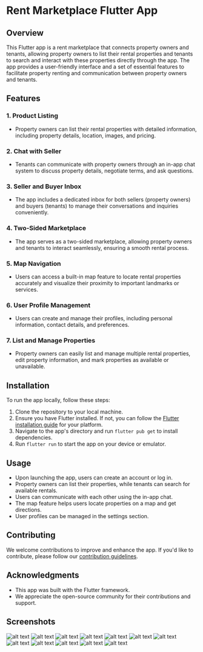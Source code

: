 # Rent Marketplace Flutter App

## Overview

This Flutter app is a rent marketplace that connects property owners and tenants, allowing property owners to list their rental properties and tenants to search and interact with these properties directly through the app. The app provides a user-friendly interface and a set of essential features to facilitate property renting and communication between property owners and tenants.

## Features

### 1. Product Listing

- Property owners can list their rental properties with detailed information, including property details, location, images, and pricing.

### 2. Chat with Seller

- Tenants can communicate with property owners through an in-app chat system to discuss property details, negotiate terms, and ask questions.

### 3. Seller and Buyer Inbox

- The app includes a dedicated inbox for both sellers (property owners) and buyers (tenants) to manage their conversations and inquiries conveniently.

### 4. Two-Sided Marketplace

- The app serves as a two-sided marketplace, allowing property owners and tenants to interact seamlessly, ensuring a smooth rental process.

### 5. Map Navigation

- Users can access a built-in map feature to locate rental properties accurately and visualize their proximity to important landmarks or services.

### 6. User Profile Management

- Users can create and manage their profiles, including personal information, contact details, and preferences.

### 7. List and Manage Properties

- Property owners can easily list and manage multiple rental properties, edit property information, and mark properties as available or unavailable.

## Installation

To run the app locally, follow these steps:

1. Clone the repository to your local machine.
2. Ensure you have Flutter installed. If not, you can follow the [Flutter installation guide](https://flutter.dev/docs/get-started/install) for your platform.
3. Navigate to the app's directory and run `flutter pub get` to install dependencies.
4. Run `flutter run` to start the app on your device or emulator.

## Usage

- Upon launching the app, users can create an account or log in.
- Property owners can list their properties, while tenants can search for available rentals.
- Users can communicate with each other using the in-app chat.
- The map feature helps users locate properties on a map and get directions.
- User profiles can be managed in the settings section.

## Contributing

We welcome contributions to improve and enhance the app. If you'd like to contribute, please follow our [contribution guidelines](CONTRIBUTING.md).

## Acknowledgments

- This app was built with the Flutter framework.
- We appreciate the open-source community for their contributions and support.

## Screenshots

![alt text](https://github.com/umarazizdev/Rent-Market-Place/blob/main/screenshot/1.jpg)
![alt text](https://github.com/umarazizdev/Rent-Market-Place/blob/main/images/2.jpg)
![alt text](https://github.com/umarazizdev/Rent-Market-Place/blob/main/images/3.jpg)
![alt text](https://github.com/umarazizdev/Rent-Market-Place/blob/main/images/4.jpg)
![alt text](https://github.com/umarazizdev/Rent-Market-Place/blob/main/images/5.jpg)
![alt text](https://github.com/umarazizdev/Rent-Market-Place/blob/main/images/6.jpg)
![alt text](https://github.com/umarazizdev/Rent-Market-Place/blob/main/images/7.jpg)
![alt text](https://github.com/umarazizdev/Rent-Market-Place/blob/main/images/8.jpg)
![alt text](https://github.com/umarazizdev/Rent-Market-Place/blob/main/images/9.jpg)
![alt text](https://github.com/umarazizdev/Rent-Market-Place/blob/main/images/10.jpg)
![alt text](https://github.com/umarazizdev/Rent-Market-Place/blob/main/images/11.jpg)
![alt text](https://github.com/umarazizdev/Rent-Market-Place/blob/main/images/12.jpg)
